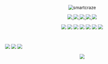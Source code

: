 

<p align="center">
  <img src="https://komarev.com/ghpvc/?username=smartcraze&label=Profile%20views&color=0e75b6&style=flat" alt="smartcraze" />
</p>

<p align="center">
  <a href="https://instagram.com/surajv354">
    <img src="https://img.shields.io/badge/Instagram-%23E4405F.svg?logo=Instagram&logoColor=white" />
  </a>
  <a href="https://linkedin.com/in/surajv354">
    <img src="https://img.shields.io/badge/LinkedIn-%230077B5.svg?logo=linkedin&logoColor=white" />
  </a>
  <a href="https://x.com/surajv354">
    <img src="https://img.shields.io/badge/X-black.svg?logo=X&logoColor=white" />
  </a>
  <a href="https://youtube.com/@smartcraze17">
    <img src="https://img.shields.io/badge/YouTube-%23FF0000.svg?logo=YouTube&logoColor=white" />
  </a>
  <a href="https://smartcraze.online">
    <img src="https://img.shields.io/badge/Portfolio-blue?style=flat&logo=google-chrome&logoColor=white" />
  </a>
</p>

<p align="center">
  <img src="https://img.shields.io/badge/JavaScript-333?style=flat&logo=javascript" />
  <img src="https://img.shields.io/badge/TypeScript-3178C6?style=flat&logo=typescript&logoColor=white" />
  <img src="https://img.shields.io/badge/React-20232A?style=flat&logo=react" />
  <img src="https://img.shields.io/badge/Next.js-000?style=flat&logo=nextdotjs" />
  <img src="https://img.shields.io/badge/TailwindCSS-38B2AC?style=flat&logo=tailwind-css&logoColor=white" />
  <img src="https://img.shields.io/badge/Node.js-339933?style=flat&logo=nodedotjs&logoColor=white" />
  <img src="https://img.shields.io/badge/Prisma-2D3748?style=flat&logo=prisma" />
</p>

<br/>

![](https://github-readme-stats.vercel.app/api?username=smartcraze&theme=tokyonight&hide_border=false&include_all_commits=false&count_private=false)
![](https://github-readme-streak-stats.herokuapp.com/?user=smartcraze&theme=tokyonight&hide_border=false)
![](https://github-readme-stats.vercel.app/api/top-langs/?username=smartcraze&theme=tokyonight&hide_border=false&include_all_commits=true&count_private=true&layout=compact)

<p align="center">
  <img src="https://github-profile-trophy.vercel.app/?username=smartcraze&theme=ambient_gradient&no-frame=true&no-bg=true&margin-w=4" />
</p>

